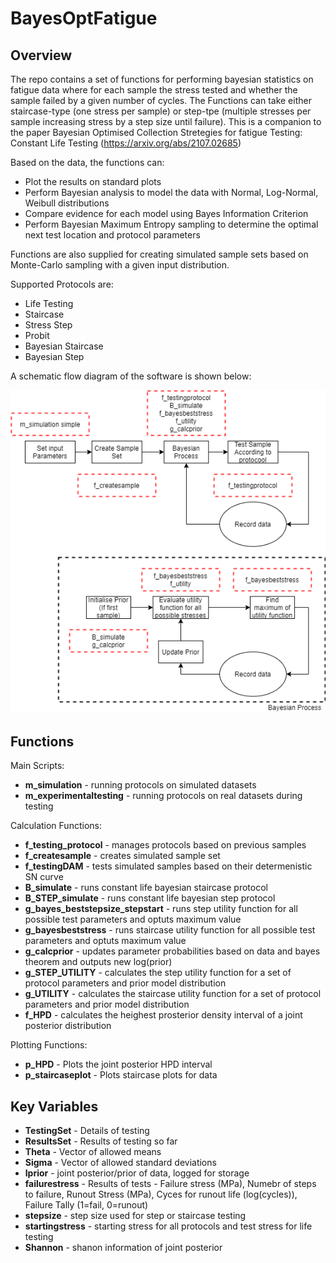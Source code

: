 # BayesOptFatigue

## Overview

The repo contains a set of functions for performing bayesian statistics on fatigue data where for each sample the stress tested and whether the sample failed by a given number of cycles. The Functions can take either staircase-type (one stress per sample) or step-tpe (multiple stresses per sample increasing stress by a step size until failure).
This is a companion to the paper Bayesian Optimised Collection Stretegies for fatigue Testing: Constant Life Testing (https://arxiv.org/abs/2107.02685)

Based on the data, the functions can:

* Plot the results on standard plots
* Perform Bayesian analysis to model the data with Normal, Log-Normal, Weibull distributions
* Compare evidence for each model using Bayes Information Criterion
* Perform Bayesian Maximum Entropy sampling to determine the optimal next test location and protocol parameters

Functions are also supplied for creating simulated sample sets based on Monte-Carlo sampling with a given input distribution.

Supported Protocols are:

* Life Testing
* Staircase
* Stress Step
* Probit
* Bayesian Staircase
* Bayesian Step

A schematic flow diagram of the software is shown below:

![Flow Chart of Code](./code_flow_chart.png)

## Functions

Main Scripts:

* **m_simulation** - running protocols on simulated datasets
* **m_experimentaltesting** - running protocols on real datasets during testing

Calculation Functions:

* **f_testing_protocol** - manages protocols based on previous samples
* **f_createsample** - creates simulated sample set
* **f_testingDAM** - tests simulated samples based on their determenistic SN curve
* **B_simulate** - runs constant life bayesian staircase protocol
* **B_STEP_simulate** - runs constant life bayesian step protocol
* **g_bayes_beststepsize_stepstart** - runs step utility function for all possible test parameters and optuts maximum value
* **g_bayesbeststress** - runs staircase utility function for all possible test parameters and optuts maximum value
* **g_calcprior** - updates parameter probabilities based on data and bayes theorem and outputs new log(prior)
* **g_STEP_UTILITY** - calculates the step utility function for a set of protocol parameters and prior model distribution
* **g_UTILITY** - calculates the staircase utility function for a set of protocol parameters and prior model distribution
* **f_HPD** - calculates the heighest prosterior density interval of a joint posterior distribution

Plotting Functions:

* **p_HPD** - Plots the joint posterior HPD interval
* **p_staircaseplot** - Plots staircase plots for data

## Key Variables

* **TestingSet** - Details of testing
* **ResultsSet** - Results of testing so far
* **Theta** - Vector of allowed means
* **Sigma** - Vector of allowed standard deviations
* **lprior** - joint posterior/prior of data, logged for storage
* **failurestress** - Results of tests - Failure stress (MPa), Numebr of steps to failure, Runout Stress (MPa), Cyces for runout life (log(cycles)), Failure Tally (1=fail, 0=runout)
* **stepsize** - step size used for step or staircase testing
* **startingstress** - starting stress for all protocols and test stress for life testing
* **Shannon** - shanon information of joint posterior





